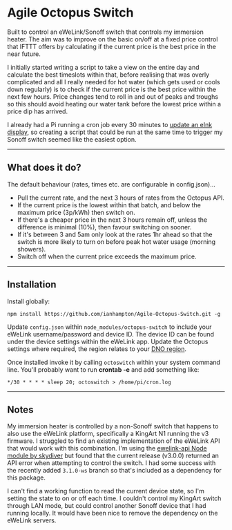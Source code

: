 # Agile Octopus Switch
Built to control an eWeLink/Sonoff switch that controls my immersion heater. The aim was to improve on the basic on/off at a fixed price control that IFTTT offers by calculating if the current price is the best price in the near future.

I initially started writing a script to take a view on the entire day and calculate the best timeslots within that, before realising that was overly complicated and all I really needed for hot water (which gets used or cools down regularly) is to check if the current price is the best price within the next few hours. Price changes tend to roll in and out of peaks and troughs so this should avoid heating our water tank before the lowest price within a price dip has arrived.

I already had a Pi running a cron job every 30 minutes to [update an eInk display](https://github.com/pufferfish-tech/octopus-agile-pi-prices), so creating a script that could be run at the same time to trigger my Sonoff switch seemed like the easiest option.

---
## What does it do?
The default behaviour (rates, times etc. are configurable in config.json)...

* Pull the current rate, and the next 3 hours of rates from the Octopus API.
* If the current price is the lowest within that batch, and below the maximum price (3p/kWh) then switch on.
* If there's a cheaper price in the next 3 hours remain off, unless the difference is minimal (10%), then favour switching on sooner.
* If it's between 3 and 5am only look at the rates 1hr ahead so that the switch is more likely to turn on before peak hot water usage (morning showers).
* Switch off when the current price exceeds the maximum price.

---
## Installation
Install globally:

`npm install https://github.com/ianhampton/Agile-Octopus-Switch.git -g`

Update `config.json` within `node_modules/octopus-switch` to include your eWeLink username/password and device ID. The device ID can be found under the device settings within the eWeLink app. Update the Octopus settings where required, the region relates to your [DNO region](https://en.wikipedia.org/wiki/Distribution_network_operator).

Once installed invoke it by calling `octoswitch` within your system command line. You'll probably want to run **crontab -e** and add something like:

`*/30 * * * * sleep 20; octoswitch > /home/pi/cron.log`

---
## Notes

My immersion heater is controlled by a non-Sonoff switch that happens to also use the eWeLink platform, specifically a KingArt N1 running the v3 firmware. I struggled to find an existing implementation of the eWeLink API that would work with this combination. I'm using the [ewelink-api Node module by skydiver](https://github.com/skydiver/ewelink-api) but found that the current release (v3.0.0) returned an API error when attempting to control the switch. I had some success with the recently added `3.1.0-ws` branch so that's included as a dependency for this package.

I can't find a working function to read the current device state, so I'm setting the state to on or off each time. I couldn't control my KingArt switch through LAN mode, but could control another Sonoff device that I had running locally. It would have been nice to remove the dependency on the eWeLink servers. 
